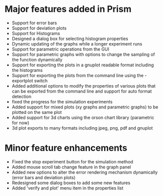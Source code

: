 # Major features added in Prism

- Support for error bars
- Support for deviation plots
- Support for Histograms
- Designed a dialog box for selecting histogram properties
- Dynamic updating of the graphs while a longer experiment runs
- Support for parametric operations from the GUI
- Support for parametric graphs with options to change the sampling of the function dynamically
- Support for exporting the plots in a gnuplot readable format including the histograms
- Support for exporting the plots from the command line using the -exportplot switch
- Added additional options to modify the properties of various plots that can be exported from the command line and support for auto format detection
- fixed the progress for the simulation experiments
- Added support for mixed plots (xy graphs and parametric graphs) to be plotted on the same plot
- Added support for 3d charts using the orson chart library (parametric for now)
- 3d plot exports to many formats including jpeg, png, pdf and gnuplot

# Minor feature enhancements

- Fixed the stop experiment button for the simulation method
- Added mouse scroll tab change feature in the graph panel
- Added new options to alter the error rendering mechanism dynamically (error bars and deviation plots)
- Redesigned some dialog boxes to add some new features
- Added 'verify and plot' menu item in the properties list
